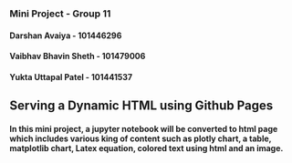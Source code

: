 ### Mini Project - Group 11
#### Darshan Avaiya - 101446296
#### Vaibhav Bhavin Sheth - 101479006
#### Yukta Uttapal Patel - 101441537

## Serving a Dynamic HTML using Github Pages
#### In this mini project, a jupyter notebook will be converted to html page which includes various king of content such as plotly chart, a table, matplotlib chart, Latex equation, colored text using html and an image.
